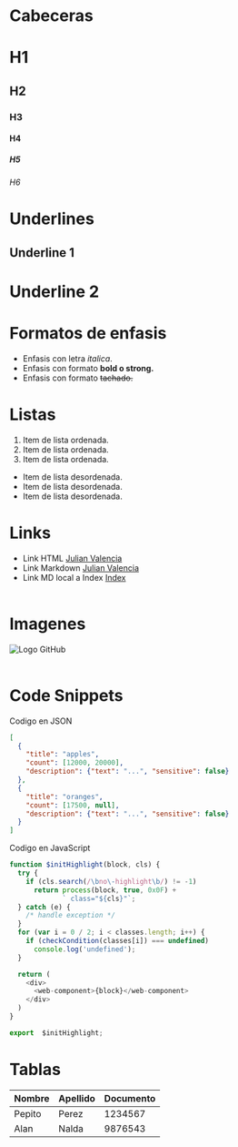 # Cabeceras

# H1

## H2

### H3

#### H4

##### H5

###### H6

# Underlines

## Underline 1

# Underline 2

# Formatos de enfasis

- Enfasis con letra _italica_.
- Enfasis con formato **bold o strong.**
- Enfasis con formato ~~tachado.~~

# Listas

1. Item de lista ordenada.
2. Item de lista ordenada.
3. Item de lista ordenada.

- Item de lista desordenada.
- Item de lista desordenada.
- Item de lista desordenada.

# Links

- Link HTML <a href="https://www.julianvalencia.com.co"> Julian Valencia </a>
- Link Markdown [Julian Valencia](https://www.julianvalencia.com.co)
- Link MD local a Index [Index](index.html)
  <br>
  <br>

# Imagenes

![Logo GitHub](https://github.githubassets.com/images/modules/logos_page/GitHub-Logo.png)
<br>
<br>

# Code Snippets

Codigo en JSON

```JSON
[
  {
    "title": "apples",
    "count": [12000, 20000],
    "description": {"text": "...", "sensitive": false}
  },
  {
    "title": "oranges",
    "count": [17500, null],
    "description": {"text": "...", "sensitive": false}
  }
]
```

Codigo en JavaScript

```JavaScript
function $initHighlight(block, cls) {
  try {
    if (cls.search(/\bno\-highlight\b/) != -1)
      return process(block, true, 0x0F) +
             ` class="${cls}"`;
  } catch (e) {
    /* handle exception */
  }
  for (var i = 0 / 2; i < classes.length; i++) {
    if (checkCondition(classes[i]) === undefined)
      console.log('undefined');
  }

  return (
    <div>
      <web-component>{block}</web-component>
    </div>
  )
}

export  $initHighlight;
```

# Tablas

| Nombre | Apellido | Documento |
| ------ | -------- | --------- |
| Pepito | Perez    | 1234567   |
| Alan   | Nalda    | 9876543   |
